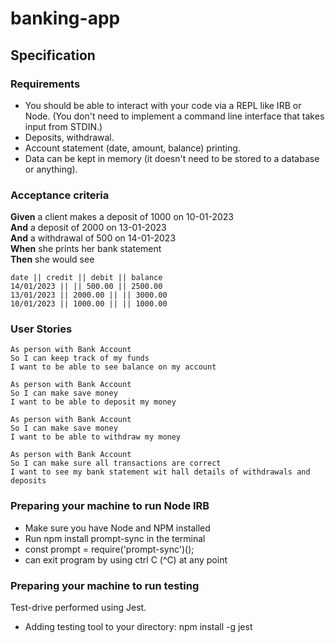 # banking-app

## Specification

### Requirements

* You should be able to interact with your code via a REPL like IRB or Node.  (You don't need to implement a command line interface that takes input from STDIN.)
* Deposits, withdrawal.
* Account statement (date, amount, balance) printing.
* Data can be kept in memory (it doesn't need to be stored to a database or anything).

### Acceptance criteria

**Given** a client makes a deposit of 1000 on 10-01-2023  
**And** a deposit of 2000 on 13-01-2023  
**And** a withdrawal of 500 on 14-01-2023  
**When** she prints her bank statement  
**Then** she would see

```
date || credit || debit || balance
14/01/2023 || || 500.00 || 2500.00
13/01/2023 || 2000.00 || || 3000.00
10/01/2023 || 1000.00 || || 1000.00

```

### User Stories

```
As person with Bank Account
So I can keep track of my funds
I want to be able to see balance on my account

As person with Bank Account
So I can make save money
I want to be able to deposit my money

As person with Bank Account
So I can make save money
I want to be able to withdraw my money

As person with Bank Account
So I can make sure all transactions are correct
I want to see my bank statement wit hall details of withdrawals and deposits
```

### Preparing your machine to run Node IRB

* Make sure you have Node and NPM installed
* Run npm install prompt-sync in the terminal
* const prompt = require('prompt-sync')();
* can exit program by using ctrl C (^C) at any point


### Preparing your machine to run testing
Test-drive performed using Jest.

* Adding testing tool to your directory: npm install -g jest
